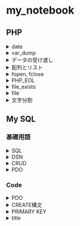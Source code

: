 # my_notebook

## PHP
<details>
<summary>date</summary>

現時刻が 2020/01/08 18:10:05 のとき  

| char | display |
|:---:|:---:|
|Y |2020 |
|y |20 |
|M |Jan|
|m |01 |
|D |Sat|
|d |08 |
  
| char | display |
|:---:|:---:|
|H |18 |
|h |6 |
|i |10|
|s |05|
etc.  

For details [date](https://www.php.net/manual/ja/function.date)  
  
### Example
`
$date = date("Y/m/d H:i:s");
echo "time is ".$date;
`
time is 2020/01/08 18:10:15
</details>

<details>
<summary>var_dump</summary>

変数に関する情報をダンプする．  
つまり，boolや配列の中身などを表示できる.  
return bool(true) or bool(false)  
  
### Example
`
$flg = var_dump(1>3);
`
</details>

<details>
<summary>データの受け渡し</summary>
HTMLのformを受け取る際などに使用．
$_POST

### Example
- Point
    1. <form>のmethod="post"であること
    1. <input type>のnameを$_POSTに渡すこと
```
<body>
    <form action="" method="post">
        <input type="text" name="str">
        <input type="submit" name="submit">
    </form>
    <?php
            $str = $_POST["str"];
            echo $str;
    ?>
</body>
```

### 補足
> GETはリソースを「取得」する際に仕様
> POSTはリソースに対して特有の「処理」をする際に使用
[GETとPOSTの違い](https://qiita.com/kanataxa/items/522efb74421255f0e0a1)

</details>

<details>
<summary>配列とリスト</summary>
array()

### Example
`
$weekday = array("Sunday","Monday","Tuesday","Wednesday","Thursday","Friday","Saturday");
`
もしくはarray()の短縮構文を用いて以下のように書ける．  
```
$weekday = ["Sunday","Monday","Tuesday","Wednesday","Thursday","Friday","Saturday"];

$weekday = [
    "Sunday",
    "Monday",
    "Tuesday",
    "Wednesday",
    "Thursday",
    "Friday",
    "Saturday"
];
```

### Example2
リストの例
```
array(
    key1 => value1,
    key2 => value2,
);
```
一部にkeyをつけることも可能
```
<?php
$items = [
    "Sunday",
    "Monday",
    "foo" => "Tuesday",
    "Wednesday",
    "Thursday",
    "Friday",
    "Saturday"
];


    echo $items[0] . "<br>";
    echo $items[1] . "<br>";
    echo $items["foo"] . "<br>";
    echo $items[2] . "<br>";
    echo $items[3] . "<br>";
    echo "<br>;
    echo var_dump($items);
?>
```
- 実行結果  
```
Sunday
Monday
Tuesday
Wednesday
Thursday

array(7) { 
    [0]=> "Sunday"
    [1]=> "Monday"
    ["foo"]=> "Tuesday"
    [2]=> "Wednesday"
    [3]=> "Thursday"
    [4]=> "Friday"
    [5]=> "Saturday"
}
```

</details>

<details>
<summary>fopen, fclose</summary>

- ファイルを開くとき  
    `
    $fp = fopen(FILE_NAME, MODE);
    `
- ファイルへの書き込み  
    `
    fwrite($fp, $str);
    `
- ファイルを閉じるとき  
    `
    fclose($fp);
    `

### Example
```
<?php
    $str = "Hello World" . PHP_EOL;
    $filename="TargetFile.txt";
    $fp = fopen($filename,"a");
    fwrite($fp,$str);
    fclose($fp);
?>
```

### modeについて
[php fopen](https://www.php.net/manual/ja/function.fopen.php)

</details>

<details>
<summary>PHP_EOL</summary>

### PHP_EOLについて
OSによって改行文字は異なるのでOSに合わせた改行文字を書きだす必要がある．  
そこで用いるのがPHP_EOL  

| OS | 改行コード文字 |
|:--:| :--:|
|Windows|\r\n|
|Mac, Linux|\n|
</details>

<details>
<summary>file_exists</summary>

ファイル，もしくはディレクトリが存在するかを確かめる．
### Example
```
if(file_exists($filename)){
    ~
}
```
</details>

<details>
<summary>file</summary>

ファイルを読み込んで配列に格納する．

### Example
```
if(file_exists($filename)){
    $lines = file($filename,FILE_IGNORE_NEW_LINES);
    foreach($lines as $line){
        ~
    }
}
```
</details>

<details>
<summary>文字分割</summary>

`
explode(string $delimiter, string $string [, int $limit_num]);
`

```
$delimiter  =   区切り文字
$string     =   対象の文字列
```

### Example
```
$string = "a,b,c,d";
$alphabet = explode(",", $string);
print_r($alphabet);
// => Array ( [0] => a [1] => b [2] => c [3] => d )
```
参考（https://blog.codecamp.jp/php-explode）  
</details>


## My SQL
### 基礎用語
<details>
<summary>SQL</summary>

読み方は「シーケル」，「シークェル」．  
データベース「言語」の1つ．  
データベースの定義や操作を行うことができる．  
SQLはISO（国際標準化機構）で規格が標準化されているので他のデータベースでも同様に操作ができる．

### Example
- Oracle Database (Oracle社)
- Microsoft SQL Server (Microsoft社)
- My SQL (オープンソース)
- Postgre SQL (オープンソース)

</details>

<details>
<summary>DSN</summary>

DSNとは，データベース（DB）につけられる名前のこと．  
SQLサーバは世界中にたくさんある．  
    -> その中でアクセスしたいサーバに名前をつけてアクセスしやすくする．
</details>

<details>
<summary>CRUD</summary>
CRUD（クラッド）は  
Create, Read, Update, Delete  
の4機能を組み合わせたもの．（データ操作に必要最低限の機能）
</details>

<details>
<summary>PDO</summary>

PDO(PHP Data Object)はPHPからデータベースへのアクセスを抽象化する．
データベースには様々な種類がある（My SQLやPostgre SQLなど）．  
これらの種類が異なるデータベースであっても同じように操作するために作られたのがPDO．  
PDOはクラスで実装されているため，実行するためにはインスタンスを生成する必要がある，
</details>

### Code
<details>
<summary>PDO</summary>

```
<?php
// setting for DataBase
    $dsn = 'mysql:dbname=DB_NAME;host=localhost';
    $user = USER;
    $password = PASSWORD;
    $pdo = new PDO($dsn, $user, $password, array(PDO::ATTR_ERRMODE => PDO::ERRMODE_WARNING));
?>
```
</details>

<details>
<summary>CREATE構文</summary>

### Example
```
<?php
// setting fo DB
    $pdo = new PDO($dsn, $user, $password, array(PDO::ATTR_ERRMODE => PDO::ERRMODE_WARNING));

// CREATE
    $sql = "CREATE TABLE IF NOT EXISTS tbtest"
    ." ("
    . "id INT AUTO_INCREMENT PRIMARY KEY,"
    . "name char(32),"
    . "comment TEXT"
    .");";
    $stmt = $pdo->query($sql);
?>
```

#### queryの中身1
Example中  
`
$sql = "CREATE TABLE IF NOT EXISTS tbtest"
`

| CREATE TABLE | [IF NOT EXISTS] | tbl_name | 
| :----: | :----: | :----: |
|CREATE TABLE | IF NOT EXISTS | tbtest |

#### queryの中身2
Example中  
```
. "id INT AUTO_INCREMENT PRIMARY KEY,"
. "name char(32),"
. "comment TEXT"
```

| col_name | data_type | [NOT NULL / NULL] | [DEFAULT default_val] | [AUTO_INCREMENT] | [PRIMARY KEY] |
| :------: | :------: | :------: | :------: | :------: | :------: |
| id | INT | | | AUTO_INCREMENT | PRIMARY KEY |
| name | char(32) | | | | |
|comment | TEXT | | | | |

### 構文
```
CREATE [TEMPORARY] TABLE [IF NOT EXISTS] tbl_name
    (create_definition,...)
    [table_options]
    [partition_options]

CREATE [TEMPORARY] TABLE [IF NOT EXISTS] tbl_name
    [(create_definition,...)]
    [table_options]
    [partition_options]
    select_statement

CREATE [TEMPORARY] TABLE [IF NOT EXISTS] tbl_name
    { LIKE old_tbl_name | (LIKE old_tbl_name) }

create_definition:
    col_name column_definition

column_definition:
    data_type [NOT NULL | NULL] [DEFAULT default_value]
      [AUTO_INCREMENT] [UNIQUE [KEY] | [PRIMARY] KEY]
      [COMMENT 'string']
      [COLUMN_FORMAT {FIXED|DYNAMIC|DEFAULT}]
      [STORAGE {DISK|MEMORY|DEFAULT}]
      [reference_definition]

data_type:
    BIT[(length)]
  | TINYINT[(length)] [UNSIGNED] [ZEROFILL]
  | SMALLINT[(length)] [UNSIGNED] [ZEROFILL]
  | MEDIUMINT[(length)] [UNSIGNED] [ZEROFILL]
  | INT[(length)] [UNSIGNED] [ZEROFILL]
  | INTEGER[(length)] [UNSIGNED] [ZEROFILL]
  | BIGINT[(length)] [UNSIGNED] [ZEROFILL]
  | REAL[(length,decimals)] [UNSIGNED] [ZEROFILL]
  | DOUBLE[(length,decimals)] [UNSIGNED] [ZEROFILL]
  | FLOAT[(length,decimals)] [UNSIGNED] [ZEROFILL]
  | DECIMAL[(length[,decimals])] [UNSIGNED] [ZEROFILL]
  | NUMERIC[(length[,decimals])] [UNSIGNED] [ZEROFILL]
  | DATE
  | TIME[(fsp)]
  | TIMESTAMP[(fsp)]
  | DATETIME[(fsp)]
  | YEAR
  | CHAR[(length)]
      [CHARACTER SET charset_name] [COLLATE collation_name]
  | VARCHAR(length)
      [CHARACTER SET charset_name] [COLLATE collation_name]
  | BINARY[(length)]
  | VARBINARY(length)
  | TINYBLOB
  | BLOB
  | MEDIUMBLOB
  | LONGBLOB
  | TINYTEXT [BINARY]
      [CHARACTER SET charset_name] [COLLATE collation_name]
  | TEXT [BINARY]
      [CHARACTER SET charset_name] [COLLATE collation_name]
  | MEDIUMTEXT [BINARY]
      [CHARACTER SET charset_name] [COLLATE collation_name]
  | LONGTEXT [BINARY]
      [CHARACTER SET charset_name] [COLLATE collation_name]
  | ENUM(value1,value2,value3,...)
      [CHARACTER SET charset_name] [COLLATE collation_name]
  | SET(value1,value2,value3,...)
      [CHARACTER SET charset_name] [COLLATE collation_name]
  | spatial_type

table_option:
    ENGINE [=] engine_name
  | AUTO_INCREMENT [=] value
  | AVG_ROW_LENGTH [=] value
  | [DEFAULT] CHARACTER SET [=] charset_name
  | CHECKSUM [=] {0 | 1}
  | [DEFAULT] COLLATE [=] collation_name
  | COMMENT [=] 'string'
  | CONNECTION [=] 'connect_string'
  | DATA DIRECTORY [=] 'absolute path to directory'
  | DELAY_KEY_WRITE [=] {0 | 1}
  | INDEX DIRECTORY [=] 'absolute path to directory'
  | INSERT_METHOD [=] { NO | FIRST | LAST }
  | KEY_BLOCK_SIZE [=] value
  | MAX_ROWS [=] value
  | MIN_ROWS [=] value
  | PACK_KEYS [=] {0 | 1 | DEFAULT}
  | PASSWORD [=] 'string'
  | ROW_FORMAT [=] {DEFAULT|DYNAMIC|FIXED|COMPRESSED|REDUNDANT|COMPACT}
  | STATS_AUTO_RECALC [=] {DEFAULT|0|1}
  | STATS_PERSISTENT [=] {DEFAULT|0|1}
  | STATS_SAMPLE_PAGES [=] value
  | TABLESPACE tablespace_name [STORAGE {DISK|MEMORY|DEFAULT}]
  | UNION [=] (tbl_name[,tbl_name]...)

```

### Reference
- [CREATE構文公式](https://dev.mysql.com/doc/refman/5.6/ja/create-table.html)
- [VARCHARとTEXTの違い](http://lxyuma.hatenablog.com/entry/2015/08/15/131309)
- [PDOでテーブル作成](https://gray-code.com/php/create-table-by-using-pdo/)

</details>

<details>
<summary>PRIMARY KEY</summary>

> MySQLにおいて、主キー制約が設定されたカラムの値は、ほかのカラムとの重複不可、かつnullも不可となります。
>
>そのため、ユーザーIDなどのように、データを一意に識別する必要がある場合に用いられることが多いです。

引用：https://uxmilk.jp/12787
</details>







<details>
<summary>title</summary>


</details>

